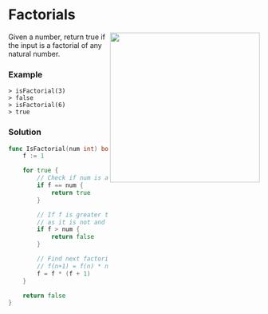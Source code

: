 # Factorials

<img src="https://media.giphy.com/media/3o7btPCcdNniyf0ArS/giphy.gif" align="right" width="300" />

Given a number, return true if the input is a factorial of any natural number.

### Example

```
> isFactorial(3)
> false
> isFactorial(6)
> true
```

### Solution

```go
func IsFactorial(num int) bool {
	f := 1

	for true {
		// Check if num is a factorial.
		if f == num {
			return true
		}

		// If f is greater than num, return false
		// as it is not and won't be a factorial.
		if f > num {
			return false
		}

		// Find next factorial value, using
		// f(n+1) = f(n) * n+1, where f(0) = 1
		f = f * (f + 1)
	}

	return false
}
```
